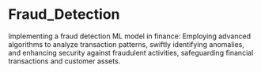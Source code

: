 # Fraud_Detection
Implementing a fraud detection ML model in finance: Employing advanced algorithms to analyze transaction patterns, swiftly identifying anomalies, and enhancing security against fraudulent activities, safeguarding financial transactions and customer assets.
